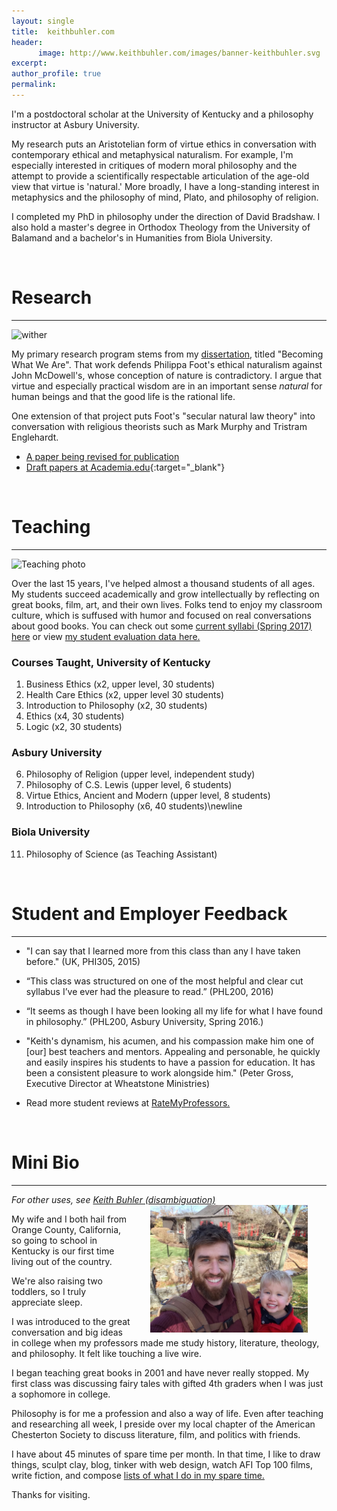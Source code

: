 ```yaml
---
layout: single
title:  keithbuhler.com
header:
      image: http://www.keithbuhler.com/images/banner-keithbuhler.svg
excerpt: 
author_profile: true
permalink:
---
```


I'm a postdoctoral scholar at the University of Kentucky and a philosophy instructor at Asbury University. 

My research puts an Aristotelian form of virtue ethics in conversation with contemporary ethical and metaphysical naturalism. For example, I'm especially interested in critiques of modern moral philosophy and the attempt to provide a scientifically respectable articulation of the age-old view that virtue is 'natural.'  More broadly, I have a long-standing interest in metaphysics and the philosophy of mind, Plato, and philosophy of religion. 

I completed my PhD in philosophy under the direction of David Bradshaw. I also hold a master's degree in Orthodox Theology from the University of Balamand and a bachelor's in Humanities from Biola University.
 
<br>

# Research 

----

![wither](http://www.keithbuhler.com/images/wither.jpg)

My primary research program stems from my [dissertation](/phd), titled "Becoming What We Are". That work defends Philippa Foot's ethical naturalism against John McDowell's, whose conception of nature is contradictory. I argue that virtue and especially practical wisdom are in an important sense *natural* for human beings and that the good life is the rational life.

One extension of that project puts Foot's "secular natural law theory" into conversation with religious theorists such as Mark Murphy and Tristram Englehardt. 

- [A paper being revised for publication](/publications)
- [Draft papers at Academia.edu](https://uky.academia.edu/KeithBuhler){:target="_blank"}


<br>


# Teaching

----

![Teaching photo](http://www.keithbuhler.com/images/keith-teaching2.png)

Over the last 15 years, I've helped almost a thousand students of all ages. My students succeed academically and grow intellectually by reflecting on great books, film, art, and their own lives. Folks tend to enjoy my classroom culture, which is suffused with humor and focused on real conversations about good books. You can check out some [current syllabi (Spring 2017) here](/syllabi) or view [my student evaluation data here.](/teaching-statement)

### Courses Taught, University of Kentucky

1. Business Ethics  (x2, upper level, 30 students)
2. Health Care Ethics (x2, upper level 30 students)
3. Introduction to Philosophy (x2, 30 students)
4. Ethics (x4, 30 students)
5. Logic (x2, 30 students)

### Asbury University

6. Philosophy of Religion (upper level, independent study)
7. Philosophy of C.S. Lewis (upper level, 6 students)
8. Virtue Ethics, Ancient and Modern (upper level, 8 students)
9. Introduction to Philosophy (x6, 40 students)\newline

### Biola University 

11. Philosophy of Science (as Teaching Assistant)

<br>

# Student and Employer Feedback

----

* "I can say that I learned more from this class than any I have taken before." (UK, PHI305, 2015)

* “This class was structured on one of the most helpful and clear cut syllabus I’ve ever had the pleasure to read.” (PHL200, 2016)

* “It seems as though I have been looking all my life for what I have found in philosophy.” (PHL200, Asbury University, Spring 2016.)

*  "Keith's dynamism, his acumen, and his compassion make him one of [our] best teachers and mentors. Appealing and personable, he quickly and easily inspires his students to have a passion for education. It has been a consistent pleasure to work alongside him."  (Peter Gross, Executive Director at Wheatstone Ministries)

- Read more student reviews at [RateMyProfessors.](http://www.ratemyprofessors.com/ShowRatings.jsp?tid=1822771)

<br>

# Mini Bio

----

*For other uses, see [Keith Buhler (disambiguation)](/disambiguation)*
<img src="/images/keith-josiah.jpg" alt="Keith and son" hspace="30px" align="right" width="50%"> 

My wife and I both hail from Orange County, California, so going to school in Kentucky is our first time living out of the country.  

We're also raising two toddlers, so I truly appreciate sleep. 

I was introduced to the great conversation and big ideas in college when my professors made me study history, literature, theology, and philosophy. It felt like touching a live wire. 

I began teaching great books in 2001 and have never really stopped.  My first class was discussing fairy tales with gifted 4th graders when I was just a sophomore in college. 

Philosophy is for me a profession and also a way of life. Even after teaching and researching all week, I preside over my local chapter of the American Chesterton Society to discuss literature, film, and politics with friends.

I have about 45 minutes of spare time per month. In that time, I like to draw things, sculpt clay, blog, tinker with web design, watch AFI Top 100 films, write fiction, and compose [lists of what I do in my spare time.](https://en.wikipedia.org/wiki/Recursion)

Thanks for visiting. 